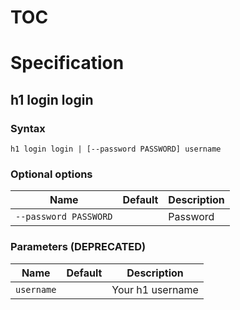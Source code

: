 # TOC



# Specification

## h1 login login

### Syntax

```h1 login login | [--password PASSWORD] username```

### Optional options

| Name | Default | Description | 
| ---- | ------- | ----------- |
| ```--password PASSWORD``` |  | Password |

### Parameters (DEPRECATED)

| Name | Default | Description | 
| ---- | ------- | ----------- |
| ```username``` |  | Your h1 username |

